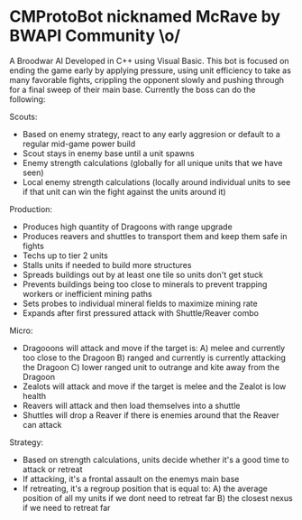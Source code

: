 # CMProtoBot nicknamed McRave by BWAPI Community \o/
A Broodwar AI Developed in C++ using Visual Basic. This bot is focused on ending the game early by applying pressure, using unit efficiency to take as many favorable fights, crippling the opponent slowly and pushing through for a final sweep of their main base. Currently the boss can do the following:

Scouts:
- Based on enemy strategy, react to any early aggresion or default to a regular mid-game power build
- Scout stays in enemy base until a unit spawns
- Enemy strength calculations (globally for all unique units that we have seen)
- Local enemy strength calculations (locally around individual units to see if that unit can win the fight against the units around it)

Production:
- Produces high quantity of Dragoons with range upgrade
- Produces reavers and shuttles to transport them and keep them safe in fights
- Techs up to tier 2 units
- Stalls units if needed to build more structures
- Spreads buildings out by at least one tile so units don't get stuck
- Prevents buildings being too close to minerals to prevent trapping workers or inefficient mining paths
- Sets probes to individual mineral fields to maximize mining rate
- Expands after first pressured attack with Shuttle/Reaver combo

Micro:
- Dragooons will attack and move if the target is:
  A) melee and currently too close to the Dragoon
  B) ranged and currently is currently attacking the Dragoon
  C) lower ranged unit to outrange and kite away from the Dragoon
- Zealots will attack and move if the target is melee and the Zealot is low health
- Reavers will attack and then load themselves into a shuttle
- Shuttles will drop a Reaver if there is enemies around that the Reaver can attack

Strategy:
- Based on strength calculations, units decide whether it's a good time to attack or retreat
- If attacking, it's a frontal assault on the enemys main base
- If retreating, it's a regroup position that is equal to:
  A) the average position of all my units if we dont need to retreat far
  B) the closest nexus if we need to retreat far
